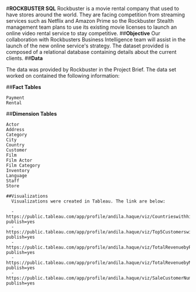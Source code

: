 #**ROCKBUSTER SQL**
  Rockbuster is a movie rental company that used to have stores around the world. They are facing competition from streaming services such as Netflix and Amazon Prime so the Rockbuster     Stealth management team plans to use its existing movie licenses to launch an online video rental service to stay competitive.
##**Objective**
  Our collaboration with Rockbusters Business Intelligence team will assist in the launch of the new online service's strategy. The dataset provided is composed of a relational database   containing details about the current clients.
##**Data**

  The data was provided by Rockbuster in the Project Brief. The data set worked on contained the following information:

##**Fact Tables**

    Payment
    Rental
    
##**Dimension Tables**

    Actor
    Address
    Category
    City
    Country
    Customer
    Film
    Film Actor
    Film Category
    Inventory
    Language
    Staff
    Store

    ##Visualizations
      Visualizations were created in Tableau. The link are below:

      -https://public.tableau.com/app/profile/andila.haque/viz/Countrieswithhighestrevenueinmovies/Sheet1?publish=yes 
      -https://public.tableau.com/app/profile/andila.haque/viz/Top5Customerswithhighestrevenue/Sheet1?publish=yes
      -https://public.tableau.com/app/profile/andila.haque/viz/TotalRevenuebyRating_16962938416240/Sheet2?publish=yes
      -https://public.tableau.com/app/profile/andila.haque/viz/TotalRevenuebyMovie/Sheet3?publish=yes
      -https://public.tableau.com/app/profile/andila.haque/viz/SaleCustomerNumbersacrossgeographicregions/Sheet4?publish=yes
